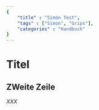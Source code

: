 ```yaml
---
{
    "title" : "Simon Test",
    "tags" : ["Simon", "Grips"],
    "categories" : "Handbuch"
}
---
```


# Titel
## ZWeite Zeile
*XXX*
